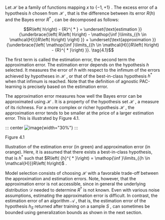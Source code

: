 Let $\mathcal{H}$ be a family of functions mapping $x$ to
$\{ - 1, + 1\}$ . The excess error of a hypothesis $h$ chosen from
$\mathcal{H}$ , that is the difference between its error
$R\left( h\right)$ and the Bayes error ${R}^{ * }$ , can be decomposed
as follows:

$$R\left( h\right) - {R}^{ * } = \underset{\text{estimation }}{\underbrace{\left( R\left( h\right) - \mathop{\inf }\limits_{{h \in \mathcal{H}}}R\left( h\right) \right) }} + \underset{\text{approximation }}{\underbrace{\left( \mathop{\inf }\limits_{{h \in \mathcal{H}}}R\left( h\right) - {R}^{ * }\right) }}. \tag{4.1}$$

The first term is called the estimation error, the second term the
approximation error. The estimation error depends on the hypothesis $h$
selected. It measures the error of $h$ with respect to the infimum of
the errors achieved by hypotheses in $\mathcal{H}$ , or that of the
best-in-class hypothesis ${h}^{ * }$ when that infimum is reached. Note
that the definition of agnostic PAC-learning is precisely based on the
estimation error.

The approximation error measures how well the Bayes error can be
approximated using $\mathcal{H}$ . It is a property of the hypothesis
set $\mathcal{H}$ , a measure of its richness. For a more complex or
richer hypothesis $\mathcal{H}$ , the approximation error tends to be
smaller at the price of a larger estimation error. This is illustrated
by Figure 4.1.

::: center
![image](images/019145d2-cc04-715a-aec7-5f9a00e87681_34_676100.jpg){width="30%"}
:::

Figure 4.1

Illustration of the estimation error (in green) and approximation error
(in orange). Here, it is assumed that there exists a best-in-class
hypothesis, that is ${h}^{ * }$ such that
$R\left( {h}^{ * }\right) = \mathop{\inf }\limits_{{h \in \mathcal{H}}}R\left( h\right)$
.

Model selection consists of choosing $\mathcal{H}$ with a favorable
trade-off between the approximation and estimation errors. Note,
however, that the approximation error is not accessible, since in
general the underlying distribution $\mathcal{D}$ needed to determine
${R}^{ * }$ is not known. Even with various noise assumptions,
estimating the approximation error is difficult. In contrast, the
estimation error of an algorithm $\mathcal{A}$ , that is, the estimation
error of the hypothesis ${h}_{S}$ returned after training on a sample
$S$ , can sometimes be bounded using generalization bounds as shown in
the next section.
